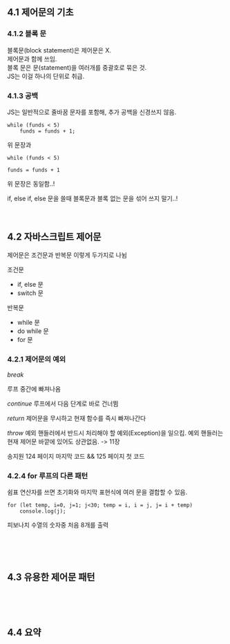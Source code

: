 ## 4.1 제어문의 기초


### 4.1.2 블록 문

블록문(block statement)은 제어문은 X.  
제어문과 함께 쓰임.  
블록 문은 문(statement)을 여러개를 중괄호로 묶은 것.  
JS는 이걸 하나의 단위로 취급.  

### 4.1.3 공백

JS는 일반적으로 줄바꿈 문자를 포함해, 추가 공백을 신경쓰지 않음.   

```
while (funds < 5)
	funds = funds + 1;
```

위 문장과 

```
while (funds < 5)

funds = funds + 1
```
위 문장은 동일함..!   

if, else if, else 문을 쓸때 블록문과 블록 없는 문을 섞어 쓰지 말기..!
<br>
<br>
<br>

## 4.2 자바스크립트 제어문

제어문은 조건문과 반복문 이렇게 두가지로 나뉨

조건문 
- if, else 문
- switch 문

반복문
- while 문
- do while 문
- for 문


### 4.2.1 제어문의 예외

*break*

루프 중간에 빠져나옴

*continue*
루프에서 다음 단계로 바로 건너뜀

*return*
제어문을 무시하고 현재 함수를 즉시 빠져나간다

*throw*
예외 핸들러에서 반드시 처리해야 할 예외(Exception)을 일으킴. 예외 핸들러는 현재 제어문 바깥에 있어도 상관없음. -> 11장



송지원 124 페이지 마지막 코드 && 125 페이지 첫 코드 

### 4.2.4 for 루프의 다른 패턴

쉼표 연산자를 쓰면 초기화와 마지막 표현식에 여러 문을 결합할 수 있음.   
```
for (let temp, i=0, j=1; j<30; temp = i, i = j, j= i + temp)
	console.log(j);
```
피보나치 수열의 숫자중 처음 8개를 출력



<br>
<br>
<br>

## 4.3 유용한 제어문 패턴

<br>
<br>
<br>

## 4.4 요약

<br>
<br>
<br>
